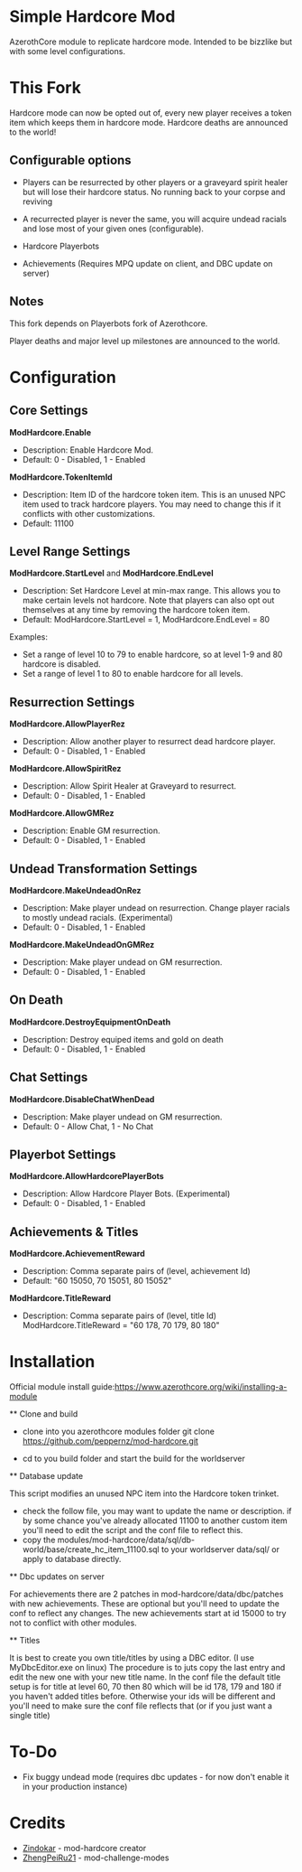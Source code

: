 # Simple Hardcore Mod
AzerothCore module to replicate hardcore mode. 
Intended to be bizzlike but with some level configurations.

# This Fork

Hardcore mode can now be opted out of, every new player receives a token item which keeps them in hardcore mode.
Hardcore deaths are announced to the world!

## Configurable options

- Players can be resurrected by other players or a graveyard spirit healer but will lose their hardcore status. No running back to your corpse and reviving

- A recurrected player is never the same, you will acquire undead racials and lose most of your given ones (configurable).

- Hardcore Playerbots

- Achievements (Requires MPQ update on client, and DBC update on server)

## Notes 

This fork depends on Playerbots fork of Azerothcore. 

Player deaths and major level up milestones are announced to the world.

# Configuration

## Core Settings

**ModHardcore.Enable**
- Description: Enable Hardcore Mod.
- Default: 0 - Disabled, 1 - Enabled

**ModHardcore.TokenItemId**
- Description: Item ID of the hardcore token item. This is an unused NPC item used to track hardcore players. You may need to change this if it conflicts with other customizations.
- Default: 11100

## Level Range Settings

**ModHardcore.StartLevel** and **ModHardcore.EndLevel**
- Description: Set Hardcore Level at min-max range. This allows you to make certain levels not hardcore. Note that players can also opt out themselves at any time by removing the hardcore token item.
- Default: ModHardcore.StartLevel = 1, ModHardcore.EndLevel = 80

Examples:
- Set a range of level 10 to 79 to enable hardcore, so at level 1-9 and 80 hardcore is disabled.
- Set a range of level 1 to 80 to enable hardcore for all levels.

## Resurrection Settings

**ModHardcore.AllowPlayerRez**
- Description: Allow another player to resurrect dead hardcore player.
- Default: 0 - Disabled, 1 - Enabled

**ModHardcore.AllowSpiritRez**
- Description: Allow Spirit Healer at Graveyard to resurrect.
- Default: 0 - Disabled, 1 - Enabled

**ModHardcore.AllowGMRez**
- Description: Enable GM resurrection.
- Default: 0 - Disabled, 1 - Enabled

## Undead Transformation Settings

**ModHardcore.MakeUndeadOnRez**
- Description: Make player undead on resurrection. Change player racials to mostly undead racials. (Experimental)
- Default: 0 - Disabled, 1 - Enabled

**ModHardcore.MakeUndeadOnGMRez**
- Description: Make player undead on GM resurrection.
- Default: 0 - Disabled, 1 - Enabled

## On Death

**ModHardcore.DestroyEquipmentOnDeath**
- Description: Destroy equiped items and gold on death
- Default: 0 - Disabled, 1 - Enabled

## Chat Settings

**ModHardcore.DisableChatWhenDead**
- Description: Make player undead on GM resurrection.
- Default: 0 - Allow Chat, 1 - No Chat

## Playerbot Settings

**ModHardcore.AllowHardcorePlayerBots**
- Description: Allow Hardcore Player Bots. (Experimental)
- Default: 0 - Disabled, 1 - Enabled

## Achievements & Titles

**ModHardcore.AchievementReward**
- Description: Comma separate pairs of (level, achievement Id)
- Default: "60 15050, 70 15051, 80 15052"

**ModHardcore.TitleReward**
- Description: Comma separate pairs of (level, title Id)
ModHardcore.TitleReward = "60 178, 70 179, 80 180"


# Installation
Official module install guide:https://www.azerothcore.org/wiki/installing-a-module

** Clone and build

- clone into you azerothcore modules folder
git clone https://github.com/peppernz/mod-hardcore.git

- cd to you build folder and start the build for the worldserver

** Database update

This script modifies an unused NPC item into the Hardcore token trinket.

- check the follow file, you may want to update the name or description. if by some chance you've already allocated 11100 to another custom
  item you'll need to edit the script and the conf file to reflect this.
- copy the modules/mod-hardcore/data/sql/db-world/base/create_hc_item_11100.sql to your worldserver data/sql/ or apply to database directly.
  
** Dbc updates on server

For achievements there are 2 patches in mod-hardcore/data/dbc/patches with new achievements. These are optional but you'll need to update the conf to reflect any changes.
The new achievements start at id 15000 to try not to conflict with other modules.

** Titles

It is best to create you own title/titles by using a DBC editor. (I use MyDbcEditor.exe on linux)
The procedure is to juts copy the last entry and edit the new one with your new title name. In the conf file the default title setup is for
title at level 60, 70 then 80 which will be id 178, 179 and 180 if you haven't added titles before. Otherwise your ids will be different
and you'll need to make sure the conf file reflects that (or if you just want a single title)


# To-Do
- Fix buggy undead mode (requires dbc updates - for now don't enable it in your production instance)


# Credits

- [Zindokar](https://github.com/Zindokar) - mod-hardcore creator
- [ZhengPeiRu21](https://github.com/ZhengPeiRu21) - mod-challenge-modes 